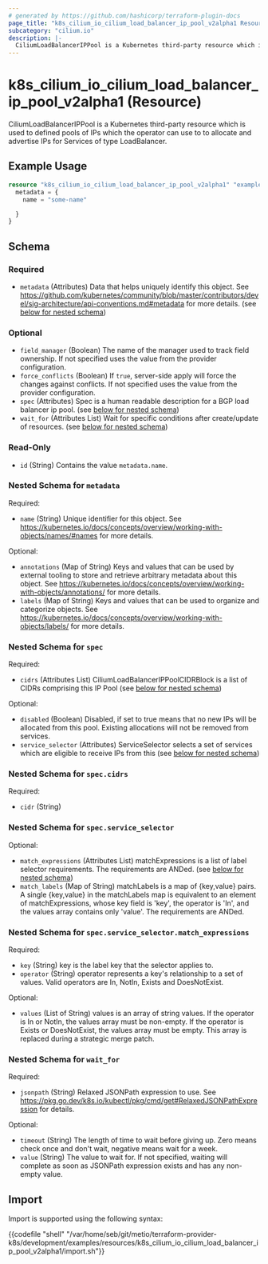 ```yaml
---
# generated by https://github.com/hashicorp/terraform-plugin-docs
page_title: "k8s_cilium_io_cilium_load_balancer_ip_pool_v2alpha1 Resource - terraform-provider-k8s"
subcategory: "cilium.io"
description: |-
  CiliumLoadBalancerIPPool is a Kubernetes third-party resource which is used to defined pools of IPs which the operator can use to to allocate and advertise IPs for Services of type LoadBalancer.
---
```


# k8s_cilium_io_cilium_load_balancer_ip_pool_v2alpha1 (Resource)

CiliumLoadBalancerIPPool is a Kubernetes third-party resource which is used to defined pools of IPs which the operator can use to to allocate and advertise IPs for Services of type LoadBalancer.

## Example Usage

```terraform
resource "k8s_cilium_io_cilium_load_balancer_ip_pool_v2alpha1" "example" {
  metadata = {
    name = "some-name"

  }
}
```

<!-- schema generated by tfplugindocs -->
## Schema

### Required

- `metadata` (Attributes) Data that helps uniquely identify this object. See https://github.com/kubernetes/community/blob/master/contributors/devel/sig-architecture/api-conventions.md#metadata for more details. (see [below for nested schema](#nestedatt--metadata))

### Optional

- `field_manager` (Boolean) The name of the manager used to track field ownership. If not specified uses the value from the provider configuration.
- `force_conflicts` (Boolean) If `true`, server-side apply will force the changes against conflicts. If not specified uses the value from the provider configuration.
- `spec` (Attributes) Spec is a human readable description for a BGP load balancer ip pool. (see [below for nested schema](#nestedatt--spec))
- `wait_for` (Attributes List) Wait for specific conditions after create/update of resources. (see [below for nested schema](#nestedatt--wait_for))

### Read-Only

- `id` (String) Contains the value `metadata.name`.

<a id="nestedatt--metadata"></a>
### Nested Schema for `metadata`

Required:

- `name` (String) Unique identifier for this object. See https://kubernetes.io/docs/concepts/overview/working-with-objects/names/#names for more details.

Optional:

- `annotations` (Map of String) Keys and values that can be used by external tooling to store and retrieve arbitrary metadata about this object. See https://kubernetes.io/docs/concepts/overview/working-with-objects/annotations/ for more details.
- `labels` (Map of String) Keys and values that can be used to organize and categorize objects. See https://kubernetes.io/docs/concepts/overview/working-with-objects/labels/ for more details.


<a id="nestedatt--spec"></a>
### Nested Schema for `spec`

Required:

- `cidrs` (Attributes List) CiliumLoadBalancerIPPoolCIDRBlock is a list of CIDRs comprising this IP Pool (see [below for nested schema](#nestedatt--spec--cidrs))

Optional:

- `disabled` (Boolean) Disabled, if set to true means that no new IPs will be allocated from this pool. Existing allocations will not be removed from services.
- `service_selector` (Attributes) ServiceSelector selects a set of services which are eligible to receive IPs from this (see [below for nested schema](#nestedatt--spec--service_selector))

<a id="nestedatt--spec--cidrs"></a>
### Nested Schema for `spec.cidrs`

Required:

- `cidr` (String)


<a id="nestedatt--spec--service_selector"></a>
### Nested Schema for `spec.service_selector`

Optional:

- `match_expressions` (Attributes List) matchExpressions is a list of label selector requirements. The requirements are ANDed. (see [below for nested schema](#nestedatt--spec--service_selector--match_expressions))
- `match_labels` (Map of String) matchLabels is a map of {key,value} pairs. A single {key,value} in the matchLabels map is equivalent to an element of matchExpressions, whose key field is 'key', the operator is 'In', and the values array contains only 'value'. The requirements are ANDed.

<a id="nestedatt--spec--service_selector--match_expressions"></a>
### Nested Schema for `spec.service_selector.match_expressions`

Required:

- `key` (String) key is the label key that the selector applies to.
- `operator` (String) operator represents a key's relationship to a set of values. Valid operators are In, NotIn, Exists and DoesNotExist.

Optional:

- `values` (List of String) values is an array of string values. If the operator is In or NotIn, the values array must be non-empty. If the operator is Exists or DoesNotExist, the values array must be empty. This array is replaced during a strategic merge patch.




<a id="nestedatt--wait_for"></a>
### Nested Schema for `wait_for`

Required:

- `jsonpath` (String) Relaxed JSONPath expression to use. See https://pkg.go.dev/k8s.io/kubectl/pkg/cmd/get#RelaxedJSONPathExpression for details.

Optional:

- `timeout` (String) The length of time to wait before giving up. Zero means check once and don't wait, negative means wait for a week.
- `value` (String) The value to wait for. If not specified, waiting will complete as soon as JSONPath expression exists and has any non-empty value.

## Import

Import is supported using the following syntax:

{{codefile "shell" "/var/home/seb/git/metio/terraform-provider-k8s/development/examples/resources/k8s_cilium_io_cilium_load_balancer_ip_pool_v2alpha1/import.sh"}}
